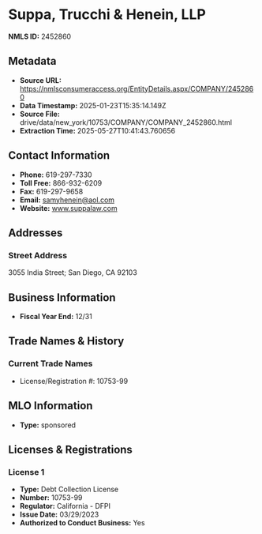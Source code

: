 # Suppa, Trucchi & Henein, LLP

**NMLS ID:** 2452860

## Metadata
- **Source URL:** https://nmlsconsumeraccess.org/EntityDetails.aspx/COMPANY/2452860
- **Data Timestamp:** 2025-01-23T15:35:14.149Z
- **Source File:** drive/data/new_york/10753/COMPANY/COMPANY_2452860.html
- **Extraction Time:** 2025-05-27T10:41:43.760656

## Contact Information
- **Phone:** 619-297-7330
- **Toll Free:** 866-932-6209
- **Fax:** 619-297-9658
- **Email:** samyhenein@aol.com
- **Website:** www.suppalaw.com

## Addresses
### Street Address
3055 India Street; San Diego, CA 92103

## Business Information
- **Fiscal Year End:** 12/31

## Trade Names & History
### Current Trade Names
- License/Registration #: 10753-99

## MLO Information
- **Type:** sponsored

## Licenses & Registrations

### License 1
- **Type:** Debt Collection License
- **Number:** 10753-99
- **Regulator:** California - DFPI
- **Issue Date:** 03/29/2023
- **Authorized to Conduct Business:** Yes
